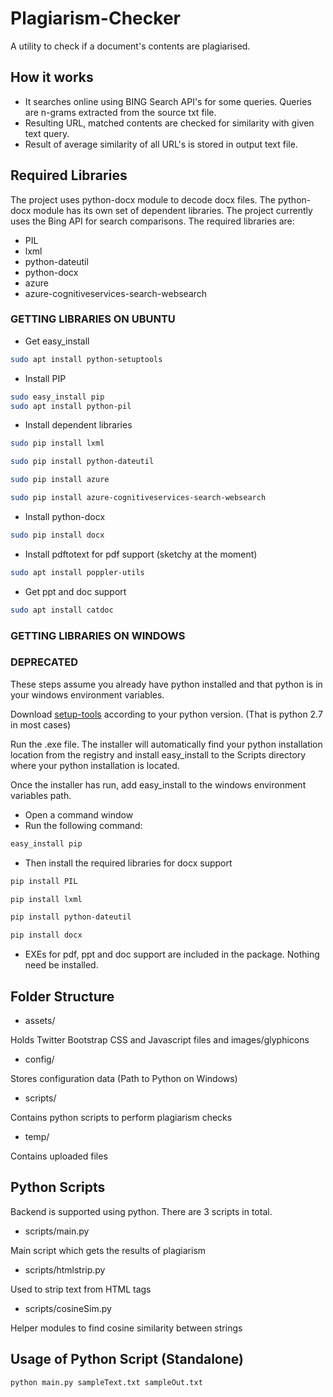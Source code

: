 # Plagiarism-Checker

A utility to check if a document's contents are plagiarised.

## How it works

*   It searches online using BING Search API's for some queries. Queries are n-grams extracted from the source txt file.
*   Resulting URL, matched contents are checked for similarity with given text query.
*   Result of average similarity of all URL's is stored in output text file.

## Required Libraries
The project uses python-docx module to decode docx files. The python-docx module has its own set of dependent libraries. The project currently uses the Bing API for search comparisons. The required libraries are:

*   PIL
*   lxml
*   python-dateutil
*   python-docx
*   azure
*   azure-cognitiveservices-search-websearch

### GETTING LIBRARIES ON UBUNTU

* Get easy_install

```bash
sudo apt install python-setuptools
```
* Install PIP

```bash
sudo easy_install pip
sudo apt install python-pil
```
* Install dependent libraries

```bash
sudo pip install lxml

sudo pip install python-dateutil

sudo pip install azure

sudo pip install azure-cognitiveservices-search-websearch
```

* Install python-docx

```bash
sudo pip install docx
```

* Install pdftotext for pdf support (sketchy at the moment)

```bash
sudo apt install poppler-utils
```

* Get ppt and doc support

```bash
sudo apt install catdoc
```

### GETTING LIBRARIES ON WINDOWS
### DEPRECATED
These steps assume you already have python installed and that python is in your windows environment variables.

Download [setup-tools](http://pypi.python.org/pypi/setuptools) according to your python version. (That is python 2.7 in most cases)

Run the .exe file. The installer will automatically find your python installation location from the registry and install easy_install to the Scripts directory where your python installation is located.

Once the installer has run, add easy_install to the windows environment variables path.

* Open a command window
* Run the following command:

```bash
easy_install pip
```
* Then install the required libraries for docx support

```bash
pip install PIL

pip install lxml

pip install python-dateutil

pip install docx
```

* EXEs for pdf, ppt and doc support are included in the package. Nothing need be installed.

## Folder Structure

*   assets/

Holds Twitter Bootstrap CSS and Javascript files and images/glyphicons

*   config/

Stores configuration data (Path to Python on Windows)

*   scripts/

Contains python scripts to perform plagiarism checks

*   temp/

Contains uploaded files

## Python Scripts

Backend is supported using python. There are 3 scripts in total.

*   scripts/main.py

Main script which gets the results of plagiarism

*   scripts/htmlstrip.py

Used to strip text from HTML tags

*   scripts/cosineSim.py

Helper modules to find cosine similarity between strings

## Usage of Python Script (Standalone)

```bash
python main.py sampleText.txt sampleOut.txt
```
